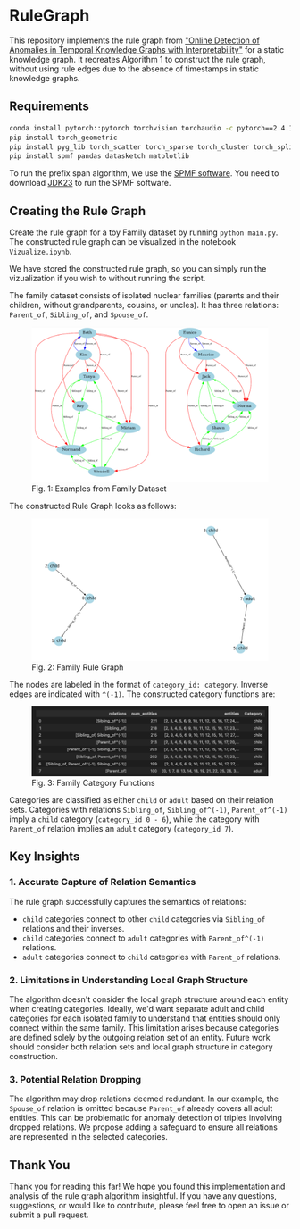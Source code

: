 # RuleGraph

This repository implements the rule graph from ["Online Detection of Anomalies in Temporal Knowledge Graphs with Interpretability"](https://arxiv.org/pdf/2408.00872) for a static knowledge graph. It recreates Algorithm 1 to construct the rule graph, without using rule edges due to the absence of timestamps in static knowledge graphs.

## Requirements
```bash
conda install pytorch::pytorch torchvision torchaudio -c pytorch==2.4.1
pip install torch_geometric
pip install pyg_lib torch_scatter torch_sparse torch_cluster torch_spline_conv -f https://data.pyg.org/whl/torch-2.4.0+cpu.html
pip install spmf pandas datasketch matplotlib
```
To run the prefix span algorithm, we use the [SPMF software](https://www.philippe-fournier-viger.com/spmf/).
You need to download [JDK23](https://www.oracle.com/java/technologies/downloads/) to run the SPMF software.

## Creating the Rule Graph
Create the rule graph for a toy Family dataset by running `python main.py`. The constructed rule graph can be visualized in the notebook `Vizualize.ipynb`.

We have stored the constructed rule graph, so you can simply run the vizualization if you wish to without running the script.

The family dataset consists of isolated nuclear families (parents and their children, without grandparents, cousins, or uncles). It has three relations: `Parent_of`, `Sibling_of`, and `Spouse_of`.
<figure>
  <img src="family.png" alt="Family Dataset" width="500">
  <figcaption>Fig. 1: Examples from Family Dataset</figcaption>
  <a name="family"></a>
</figure>

The constructed Rule Graph looks as follows:

<figure>
  <img src="Family_rule_graph.png" alt="Family Rule Graph" width="500">
  <figcaption>Fig. 2: Family Rule Graph</figcaption>
  <a name="Family_rule_graph"></a>
</figure>

The nodes are labeled in the format of `category_id: category`. Inverse edges are indicated with `^(-1)`. The constructed category functions are:

<figure>
  <img src="Family_Category_Functions.png" alt="Family Category Functions" width="500">
  <figcaption>Fig. 3: Family Category Functions</figcaption>
  <a name="Family_Category_Functions"></a>
</figure>

Categories are classified as either `child` or `adult` based on their relation sets.
Categories with relations `Sibling_of`, `Sibling_of^(-1)`, `Parent_of^(-1)` imply a `child` category (`category_id 0 - 6`), while the category with `Parent_of` relation implies an `adult` category (`category_id 7`).

## Key Insights

### 1. Accurate Capture of Relation Semantics
The rule graph successfully captures the semantics of relations:
- `child` categories connect to other `child` categories via `Sibling_of` relations and their inverses.
- `child` categories connect to `adult` categories with `Parent_of^(-1)` relations.
- `adult` categories connect to `child` categories with `Parent_of` relations.

### 2. Limitations in Understanding Local Graph Structure
The algorithm doesn't consider the local graph structure around each entity when creating categories. Ideally, we'd want separate adult and child categories for each isolated family to understand that entities should only connect within the same family. This limitation arises because categories are defined solely by the outgoing relation set of an entity. Future work should consider both relation sets and local graph structure in category construction.

### 3. Potential Relation Dropping
The algorithm may drop relations deemed redundant. In our example, the `Spouse_of` relation is omitted because `Parent_of` already covers all adult entities. This can be problematic for anomaly detection of triples involving dropped relations. We propose adding a safeguard to ensure all relations are represented in the selected categories.

## Thank You

Thank you for reading this far! We hope you found this implementation and analysis of the rule graph algorithm insightful. If you have any questions, suggestions, or would like to contribute, please feel free to open an issue or submit a pull request.
